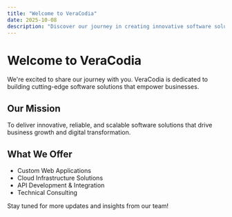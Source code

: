```yaml
---
title: "Welcome to VeraCodia"
date: 2025-10-08
description: "Discover our journey in creating innovative software solutions"
---
```


# Welcome to VeraCodia

We're excited to share our journey with you. VeraCodia is dedicated to building cutting-edge software solutions that empower businesses.

## Our Mission

To deliver innovative, reliable, and scalable software solutions that drive business growth and digital transformation.

## What We Offer

- Custom Web Applications
- Cloud Infrastructure Solutions
- API Development & Integration
- Technical Consulting

Stay tuned for more updates and insights from our team!
